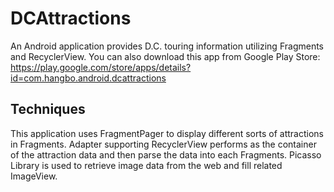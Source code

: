 # DCAttractions
An Android application provides D.C. touring information utilizing Fragments and RecyclerView. You can also download this app from Google Play Store: https://play.google.com/store/apps/details?id=com.hangbo.android.dcattractions

## Techniques
This application uses FragmentPager to display different sorts of attractions in Fragments. Adapter supporting RecyclerView performs as the container of the attraction data and then parse the data into each Fragments. Picasso Library is used to retrieve image data from the web and fill related ImageView.
